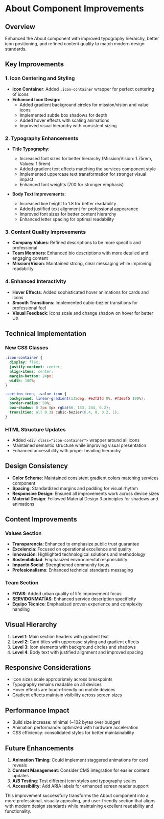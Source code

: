 # About Component Improvements

## Overview
Enhanced the About component with improved typography hierarchy, better icon positioning, and refined content quality to match modern design standards.

## Key Improvements

### 1. Icon Centering and Styling
- **Icon Container**: Added `.icon-container` wrapper for perfect centering of icons
- **Enhanced Icon Design**: 
  - Added gradient background circles for mission/vision and value icons
  - Implemented subtle box shadows for depth
  - Added hover effects with scaling animations
  - Improved visual hierarchy with consistent sizing

### 2. Typography Enhancements
- **Title Typography**: 
  - Increased font sizes for better hierarchy (Mission/Vision: 1.75rem, Values: 1.5rem)
  - Added gradient text effects matching the services component style
  - Implemented uppercase text transformation for stronger visual impact
  - Enhanced font weights (700 for stronger emphasis)

- **Body Text Improvements**:
  - Increased line height to 1.8 for better readability
  - Added justified text alignment for professional appearance
  - Improved font sizes for better content hierarchy
  - Enhanced letter spacing for optimal readability

### 3. Content Quality Improvements
- **Company Values**: Refined descriptions to be more specific and professional
- **Team Members**: Enhanced bio descriptions with more detailed and engaging content
- **Mission/Vision**: Maintained strong, clear messaging while improving readability

### 4. Enhanced Interactivity
- **Hover Effects**: Added sophisticated hover animations for cards and icons
- **Smooth Transitions**: Implemented cubic-bezier transitions for professional feel
- **Visual Feedback**: Icons scale and change shadow on hover for better UX

## Technical Implementation

### New CSS Classes
```css
.icon-container {
  display: flex;
  justify-content: center;
  align-items: center;
  margin-bottom: 24px;
  width: 100%;
}

.section-icon, .value-icon {
  background: linear-gradient(135deg, #e3f2fd 0%, #f3e5f5 100%);
  border-radius: 50%;
  box-shadow: 0 2px 8px rgba(66, 133, 244, 0.2);
  transition: all 0.3s cubic-bezier(0.4, 0, 0.2, 1);
}
```

### HTML Structure Updates
- Added `<div class="icon-container">` wrapper around all icons
- Maintained semantic structure while improving visual presentation
- Enhanced accessibility with proper heading hierarchy

## Design Consistency
- **Color Scheme**: Maintained consistent gradient colors matching services component
- **Spacing**: Standardized margins and padding for visual rhythm
- **Responsive Design**: Ensured all improvements work across device sizes
- **Material Design**: Followed Material Design 3 principles for shadows and animations

## Content Improvements

### Values Section
- **Transparencia**: Enhanced to emphasize public trust guarantee
- **Excelencia**: Focused on operational excellence and quality
- **Innovación**: Highlighted technological solutions and methodology
- **Sostenibilidad**: Emphasized environmental responsibility
- **Impacto Social**: Strengthened community focus
- **Profesionalismo**: Enhanced technical standards messaging

### Team Section
- **FOVIS**: Added urban quality of life improvement focus
- **SERVIDONMATÍAS**: Enhanced service description specificity
- **Equipo Técnico**: Emphasized proven experience and complexity handling

## Visual Hierarchy
1. **Level 1**: Main section headers with gradient text
2. **Level 2**: Card titles with uppercase styling and gradient effects
3. **Level 3**: Icon elements with background circles and shadows
4. **Level 4**: Body text with justified alignment and improved spacing

## Responsive Considerations
- Icon sizes scale appropriately across breakpoints
- Typography remains readable on all devices
- Hover effects are touch-friendly on mobile devices
- Gradient effects maintain visibility across screen sizes

## Performance Impact
- Build size increase: minimal (~102 bytes over budget)
- Animation performance: optimized with hardware acceleration
- CSS efficiency: consolidated styles for better maintainability

## Future Enhancements
1. **Animation Timing**: Could implement staggered animations for card reveals
2. **Content Management**: Consider CMS integration for easier content updates
3. **A/B Testing**: Test different icon styles and typography scales
4. **Accessibility**: Add ARIA labels for enhanced screen reader support

This improvement successfully transforms the About component into a more professional, visually appealing, and user-friendly section that aligns with modern design standards while maintaining excellent readability and functionality.
